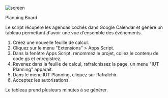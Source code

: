  ![screen](https://github.com/user-attachments/assets/d4beae06-5238-48f3-a0bd-04697b72a5e7)

Planning Board

Le script récupère les agendas cochés dans Google Calendar et génère un tableau permettant d'avoir une vue d'ensemble des événements.

1. Créez une nouvelle feuille de calcul.
2. Cliquez sur le menu "Extensions" > Apps Script.
3. Dans la fenêtre Apps Script, renommez le projet, collez le contenu de code.gs et enregistrez.
4. Revenez dans la feuille de calcul, rafraîchissez la page, un menu "IUT Planning" apparaît.
5. Dans le menu IUT Planning, cliquez sur Rafraîchir.
6. Acceptez les autorisations.

Le tableau prend plusieurs minutes à se générer.
